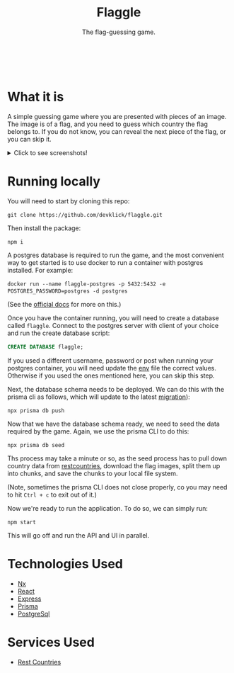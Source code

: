 <h1 align="center">
    Flaggle
</h1>

<p align="center">
    The flag-guessing game.
</p>
<br/>
<br/>
<br/>
<br/>

# What it is

A simple guessing game where you are presented with pieces of an image. The image is of a flag, and you need to guess which country the flag belongs to. If you do not know, you can reveal the next piece of the flag, or you can skip it.

<details>
<summary>Click to see screenshots!</summary>

![001](./docs/images/001.png)
![002](./docs/images/002.png)
![003](./docs/images/003.png)
![004](./docs/images/004.png)
</details>

# Running locally

You will need to start by cloning this repo:

```
git clone https://github.com/devklick/flaggle.git
```

Then install the package:

```
npm i
```

A postgres database is required to run the game, and the most convenient way to get started is to use docker to run a container with postgres installed. For example: 

```
docker run --name flaggle-postgres -p 5432:5432 -e POSTGRES_PASSWORD=postgres -d postgres
```

(See the [official docs](https://hub.docker.com/_/postgres) for more on this.)

Once you have the container running, you will need to create a database called `flaggle`. Connect to the postgres server with client of your choice and run the create database script:

```sql
CREATE DATABASE flaggle;
```

If you used a different username, password or post when running your postgres container, you will need update the [env](./.env) file the correct values. Otherwise if you used the ones mentioned here, you can skip this step. 

Next, the database schema needs to be deployed. We can do this with the prisma cli as follows, which will update to the latest [migration](./libs/flaggle-db/src/lib/migrations/)):

```
npx prisma db push
```

Now that we have the database schema ready, we need to seed the data required by the game. Again, we use the prisma CLI to do this:

```
npx prisma db seed
```
Ths process may take a minute or so, as the seed process has to pull down country data from [restcountries](https://restcountries.com), download the flag images, split them up into chunks, and save the chunks to your local file system.

(Note, sometimes the prisma CLI does not close properly, co you may need to hit `Ctrl + c` to exit out of it.)

Now we're ready to run the application. To do so, we can simply run:
```
npm start
```
This will go off and run the API and UI in parallel. 

# Technologies Used

- [Nx](https://nx.dev/)
- [React](https://reactjs.org/)
- [Express](https://expressjs.com/)
- [Prisma](https://www.prisma.io/)
- [PostgreSql](https://www.postgresql.org/)

# Services Used

- [Rest Countries](https://restcountries.com)
